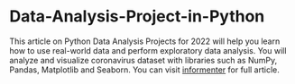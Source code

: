 # Data-Analysis-Project-in-Python
This article on Python Data Analysis Projects for 2022 will help you learn how to use real-world data and perform exploratory data analysis. You will analyze and visualize coronavirus dataset with libraries such as NumPy, Pandas, Matplotlib and Seaborn.
You can visit [informenter](https://infomenter.com/data-analysis-project-in-python/) for full article.
